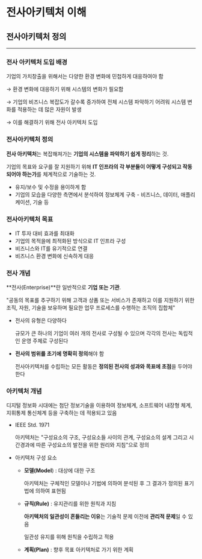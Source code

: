 # 전사아키텍처 이해



## 전사아키텍처 정의

______

### 전사 아키텍처 도입 배경

 기업의 가치창출을 위해서는 다양한 환경 변화에 민첩하게 대응하여야 함

 → 환경 변화에 대응하기 위해 시스템의 변화가 필요함

 → 기업의 비즈니스 복잡도가 갈수록 증가하여 전체 시스템 파악하기 어려워 시스템 변화를 적용하는 데 많은 자원이 발생

 → 이를 해결하기 위해 전사 아키텍처 도입



### 전사아키텍처 정의

 **전사 아키텍처**는 복잡해져가는 **기업의 시스템을 파악하기 쉽게 정리**하는 것.

 기업의 목표와 요구를 잘 지원하기 위해 **IT 인프라의 각 부분들이 어떻게 구성되고 작동되어야 하는가**를 체계적으로 기술하는 것.

- 유지/보수 및 수정을 용이하게 함
- 기업의 모습을 다양한 측면에서 분석하여 정보체계 구축 - 비즈니스, 데이터, 애플리케이션, 기술 등



### 전사아키텍처 목표

- IT 투자 대비 효과를 최대화
- 기업의 목적을에 최적화된 방식으로 IT 인프라 구성
- 비즈니스와 IT를 유기적으로 연결
- 비즈니스 환경 변화에 신속하게 대응



### 전사 개념

 **전사(Enterprise)**란 일반적으로 **기업 또는 기관**.

 "공동의 목표를 추구하기 위해 고객과 상품 또는 서비스가 존재하고 이를 지원하기 위한 조직, 자원, 기술을 보유하며 필요한 업무 프로세스를 수행하는 조직의 집합체"

- 전사의 유형은 다양하다

  규모가 큰 하나의 기업이 여러 개의 전사로 구성될 수 있으며 각각의 전사는 독립적인 운영 주체로 구성된다

- **전사의 범위를 초기에 명확히 정의**해야 함

   전사아키텍처를 수립하는 모든 활동은 **정의된 전사의 성과와 목표에 초점**을 두어야 한다



### 아키텍처  개념

 디지털 정보화 시대에는 첨단 정보기술을 이용하여 정보체계, 소프트웨어 내장형 체계, 지휘통제 통신체계 등을 구축하는 데 적용되고 있음

- IEEE Std. 1971

  아키텍처는 "구성요소의 구조, 구성요소들 사이의 관계, 구성요소의 설계 그리고 시간경과에 따른 구성요소의 발전을 위한 원리와 지침"으로 정의

- 아키텍처 구성 요소

  - **모델(Model**) : 대상에 대한 구조

     아키텍처는 구체적인 모델이나 기법에 의하여 분석된 후 그 결과가 정의된 표기법에 의하여 표현됨

  - **규칙(Rule)** : 유지관리를 위한 원칙과 지침

     **아키텍처의 일관성이 흔들리는 이유**는 기술적 문제 이전에 **관리적 문제**일 수 있음

     일관성 유지를 위해 원칙을 수립하고 적용

  - **계획(Plan)** : 향후 목표 아키텍처로 가기 위한 계획




